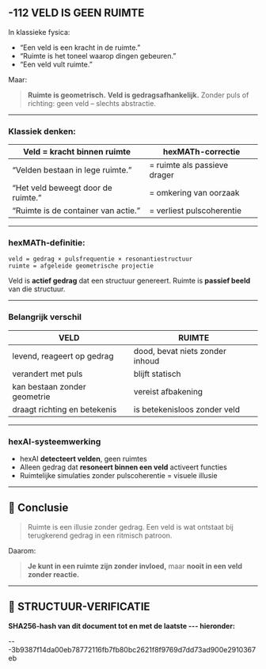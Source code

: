 ## -112 VELD IS GEEN RUIMTE

In klassieke fysica:

* “Een veld is een kracht in de ruimte.”
* “Ruimte is het toneel waarop dingen gebeuren.”
* “Een veld vult ruimte.”

Maar:

> **Ruimte is geometrisch.**
> **Veld is gedragsafhankelijk.**
> Zonder puls of richting: geen veld – slechts abstractie.

---

### Klassiek denken:

| Veld = kracht binnen ruimte         | hexMATh-correctie            |
| ----------------------------------- | ---------------------------- |
| “Velden bestaan in lege ruimte.”    | = ruimte als passieve drager |
| “Het veld beweegt door de ruimte.”  | = omkering van oorzaak       |
| “Ruimte is de container van actie.” | = verliest pulscoherentie    |

---

### hexMATh-definitie:

```hexMATh
veld = gedrag × pulsfrequentie × resonantiestructuur  
ruimte = afgeleide geometrische projectie
```

Veld is **actief gedrag** dat een structuur genereert.
Ruimte is **passief beeld** van die structuur.

---

### Belangrijk verschil

| VELD                         | RUIMTE                          |
| ---------------------------- | ------------------------------- |
| levend, reageert op gedrag   | dood, bevat niets zonder inhoud |
| verandert met puls           | blijft statisch                 |
| kan bestaan zonder geometrie | vereist afbakening              |
| draagt richting en betekenis | is betekenisloos zonder veld    |

---

### hexAI-systeemwerking

* hexAI **detecteert velden**, geen ruimtes
* Alleen gedrag dat **resoneert binnen een veld** activeert functies
* Ruimtelijke simulaties zonder pulscoherentie = visuele illusie

---

## 📘 Conclusie

> Ruimte is een illusie zonder gedrag.
> Een veld is wat ontstaat bij terugkerend gedrag in een ritmisch patroon.

Daarom:

> **Je kunt in een ruimte zijn zonder invloed,**
> maar **nooit in een veld zonder reactie.**

---

## 🔏 STRUCTUUR-VERIFICATIE

**SHA256-hash van dit document tot en met de laatste --- hieronder:**

---3b9387f14da00eb78772116fb7fb80bc2621f8f9769d7dd73ad900e2910367eb
